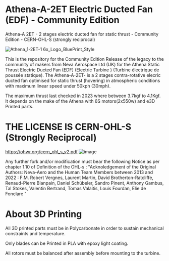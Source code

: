 # Athena-A-2ET Electric Ducted Fan (EDF) -  Community Edition
Athena-A 2ET - 2 stages electric ducted fan for static thrust - Community Edition - CERN-OHL-S (strongly reciprocal)

![Athena_1-2ET-1 6x_Logo_BluePrint_Style](https://github.com/Community-Open-Thrust/Athena-A-2ET-1.64_Community/assets/24481026/f25e8278-5804-45ce-82c8-9657bbe37e58)

This is the repository for the Community Edition Release of the legacy to the community of makers from Neva Aerospace Ltd (UK) for the Athena Static Thrust Electric Ducted Fan (EDF) (Electric Turbine ) (Turbine électrique de poussée statique).
The Athena-A-2ET- is a 2 stages contra-rotative elecric ducted fan optimised for static thrust (hovering) in atmospheric conditions with maximum linear speed under 50kph (30mph).

The maximum thrust last checked in 2023 where between 3.7kgf to 4.1Kgf. It depends on the make of the Athena with 6S motors(2x550w) and e3D Printed parts.


# THE LICENSE IS CERN-OHL-S (Strongly Reciprocal) 
https://ohwr.org/cern_ohl_s_v2.pdf
![image](https://github.com/Community-Open-Thrust/Athena-A-2ET-1.64_Community/assets/24481026/4efc25a4-d6e6-4a6f-b13d-405c61bc8796)

Any further fork and/or modification must bear the following Notice as per chapter 1.10 of Definition of the OHL-s :
"Acknoledgement of the Original Authors: Neva-Aero and the Human Team Members between 2013 and 2022 : F.M. Robert Vergnes, Laurent Martin, David Brotherton-Ratcliffe, Renaud-Pierre Blanpain, Daniel Schübeler, Sandro Pinent, Anthony Gambus, Tal Stokes, Valentin Bertrand, Tomas Valaitis, Louis Fourdan, Elie de Fonclare "


# About 3D Printing
All 3D printed parts must be in Polycarbonate in order to sustain mechanical constraints and temperature.

Only blades can be Printed in PLA with epoxy light coating.

All rotors must be balanced after assembly before mounting to the turbine.
